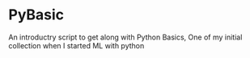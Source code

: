# PyBasic
An introductry script to get along with Python Basics, One of my initial collection when I started ML with python 
